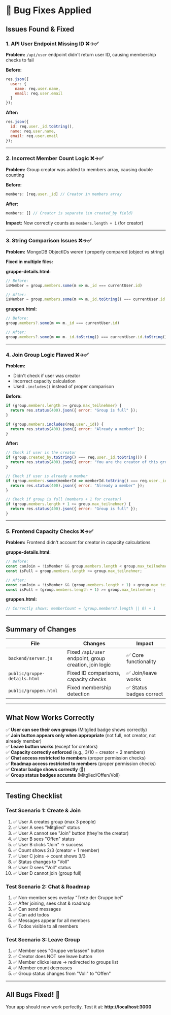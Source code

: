 # 🐛 Bug Fixes Applied

## Issues Found & Fixed

### 1. **API User Endpoint Missing ID** ❌→✅
**Problem:** `/api/user` endpoint didn't return user ID, causing membership checks to fail

**Before:**
```javascript
res.json({ 
  user: {
    name: req.user.name,
    email: req.user.email
  }
});
```

**After:**
```javascript
res.json({ 
  id: req.user._id.toString(),
  name: req.user.name,
  email: req.user.email
});
```

---

### 2. **Incorrect Member Count Logic** ❌→✅
**Problem:** Group creator was added to members array, causing double counting

**Before:**
```javascript
members: [req.user._id] // Creator in members array
```

**After:**
```javascript
members: [] // Creator is separate (in created_by field)
```

**Impact:** Now correctly counts as `members.length + 1` (for creator)

---

### 3. **String Comparison Issues** ❌→✅
**Problem:** MongoDB ObjectIDs weren't properly compared (object vs string)

**Fixed in multiple files:**

**gruppe-details.html:**
```javascript
// Before:
isMember = group.members.some(m => m._id === currentUser.id)

// After:
isMember = group.members.some(m => m._id.toString() === currentUser.id.toString())
```

**gruppen.html:**
```javascript
// Before:
group.members?.some(m => m._id === currentUser.id)

// After:
group.members?.some(m => m._id.toString() === currentUser.id.toString())
```

---

### 4. **Join Group Logic Flawed** ❌→✅
**Problem:** 
- Didn't check if user was creator
- Incorrect capacity calculation
- Used `.includes()` instead of proper comparison

**Before:**
```javascript
if (group.members.length >= group.max_teilnehmer) {
  return res.status(400).json({ error: "Group is full" });
}

if (group.members.includes(req.user._id)) {
  return res.status(400).json({ error: "Already a member" });
}
```

**After:**
```javascript
// Check if user is the creator
if (group.created_by.toString() === req.user._id.toString()) {
  return res.status(400).json({ error: "You are the creator of this group" });
}

// Check if user is already a member
if (group.members.some(memberId => memberId.toString() === req.user._id.toString())) {
  return res.status(400).json({ error: "Already a member" });
}

// Check if group is full (members + 1 for creator)
if (group.members.length + 1 >= group.max_teilnehmer) {
  return res.status(400).json({ error: "Group is full" });
}
```

---

### 5. **Frontend Capacity Checks** ❌→✅
**Problem:** Frontend didn't account for creator in capacity calculations

**gruppe-details.html:**
```javascript
// Before:
const canJoin = !isMember && group.members.length < group.max_teilnehmer;
const isFull = group.members.length >= group.max_teilnehmer;

// After:
const canJoin = !isMember && (group.members.length + 1) < group.max_teilnehmer;
const isFull = (group.members.length + 1) >= group.max_teilnehmer;
```

**gruppen.html:**
```javascript
// Correctly shows: memberCount = (group.members?.length || 0) + 1
```

---

## Summary of Changes

| File | Changes | Impact |
|------|---------|--------|
| `backend/server.js` | Fixed `/api/user` endpoint, group creation, join logic | ✅ Core functionality |
| `public/gruppe-details.html` | Fixed ID comparisons, capacity checks | ✅ Join/leave works |
| `public/gruppen.html` | Fixed membership detection | ✅ Status badges correct |

---

## What Now Works Correctly

✅ **User can see their own groups** (Mitglied badge shows correctly)  
✅ **Join button appears only when appropriate** (not full, not creator, not already member)  
✅ **Leave button works** (except for creators)  
✅ **Capacity correctly enforced** (e.g., 3/10 = creator + 2 members)  
✅ **Chat access restricted to members** (proper permission checks)  
✅ **Roadmap access restricted to members** (proper permission checks)  
✅ **Creator badge shows correctly** (👑)  
✅ **Group status badges accurate** (Mitglied/Offen/Voll)  

---

## Testing Checklist

### Test Scenario 1: Create & Join
1. ✅ User A creates group (max 3 people)
2. ✅ User A sees "Mitglied" status
3. ✅ User A cannot see "Join" button (they're the creator)
4. ✅ User B sees "Offen" status
5. ✅ User B clicks "Join" → success
6. ✅ Count shows 2/3 (creator + 1 member)
7. ✅ User C joins → count shows 3/3
8. ✅ Status changes to "Voll"
9. ✅ User D sees "Voll" status
10. ✅ User D cannot join (group full)

### Test Scenario 2: Chat & Roadmap
1. ✅ Non-member sees overlay "Trete der Gruppe bei"
2. ✅ After joining, sees chat & roadmap
3. ✅ Can send messages
4. ✅ Can add todos
5. ✅ Messages appear for all members
6. ✅ Todos visible to all members

### Test Scenario 3: Leave Group
1. ✅ Member sees "Gruppe verlassen" button
2. ✅ Creator does NOT see leave button
3. ✅ Member clicks leave → redirected to groups list
4. ✅ Member count decreases
5. ✅ Group status changes from "Voll" to "Offen"

---

## All Bugs Fixed! 🎉

Your app should now work perfectly. Test it at: **http://localhost:3000**








